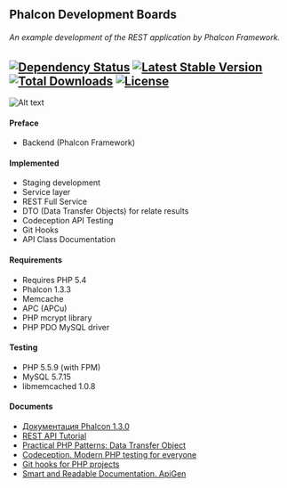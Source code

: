 Phalcon Development Boards
-----------------------
###### An example development of the REST application by Phalcon Framework.

[![Dependency Status](https://www.versioneye.com/user/projects/551dd61652984430c9000004/badge.svg?style=flat)](https://www.versioneye.com/user/projects/551dd61652984430c9000004) [![Latest Stable Version](https://poser.pugx.org/stanislav-web/phalcon-development/v/stable.svg)](https://packagist.org/packages/stanislav-web/phalcon-development) [![Total Downloads](https://poser.pugx.org/stanislav-web/phalcon-development/downloads.svg)](https://packagist.org/packages/stanislav-web/phalcon-development) [![License](https://poser.pugx.org/stanislav-web/phalcon-development/license.svg)](https://packagist.org/packages/stanislav-web/phalcon-development)
-----------------------
![Alt text](http://hsto.org/storage2/f65/3fa/800/f653fa800c35d29e02253b3ab578b99c.png "Phalcon")

#### Preface
* Backend (Phalcon Framework)

#### Implemented
* Staging development
* Service layer
* REST Full Service
* DTO (Data Transfer Objects) for relate results
* Codeception API Testing
* Git Hooks
* API Class Documentation

#### Requirements 
* Requires PHP 5.4
* Phalcon 1.3.3
* Memcache
* APC (APCu)
* PHP mcrypt library
* PHP PDO MySQL driver

#### Testing 
* PHP 5.5.9 (with FPM)
* MySQL 5.7.15
* libmemcached 1.0.8

#### Documents
+ [Документация Phalcon 1.3.0](http://docs.phalconphp.com/ru/latest/index.html)
+ [REST API Tutorial](http://www.restapitutorial.com/)
+ [Practical PHP Patterns: Data Transfer Object](http://css.dzone.com/books/practical-php/practical-php-patterns-data) 
+ [Codeception. Modern PHP testing for everyone](http://codeception.com)
+ [Git hooks for PHP projects](https://github.com/bruli/php-git-hooks)
+ [Smart and Readable Documentation. ApiGen](http://www.apigen.org)
